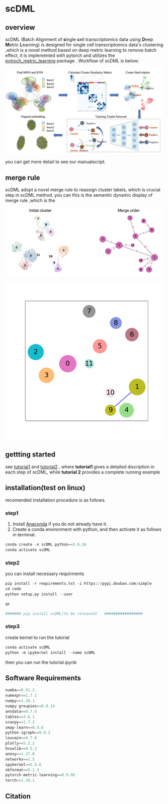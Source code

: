 # scDML

## overview

scDML (Batch Alignment of **s**ingle **c**ell transcriptomics data using **D**eep **M**etric **L**earning) is designed for single cell transcriptomics data's clustering ,which is a novel method based on deep metric learning to remove batch effect, it is implemented with pytorch and utilizes the [pytroch_metric_learning](https://kevinmusgrave.github.io/pytorch-metric-learning/) package .  Workflow of scDML is below:

![](./images/workflow1.png)

you can get more detail to see our manualscript.

## merge rule

scDML adopt  a novel merge rule to reassign cluster labels, which is crucial step in scDML method. you can this is the semantic dynamic display of merge rule ,which is the 

![](./images/init_cluster.png)



![](./images/scDML_merge_rule.gif)

## gettting started

see [tutorial1](./tutorial/tutorial1.ipynb) and  [tutorial2](./tutorial/tutorial2.ipynb) , where **tutorial1** gives a detailed discription in each step of scDML, while **tutorial 2** provides a complete running example 

## installation(test on linux)

recomended installation procedure is as follows.

### step1 

1. Install [Anaconda](https://www.anaconda.com/products/individual) if you do not already have it.
2. Create a conda environment with python, and then activate it as follows in terminal.

```python
conda create -n scDML python==3.6.10
conda activate scDML
```

### step2

you can install necessary requirments

```python
pip install -r requirements.txt -i https://pypi.douban.com/simple
cd code
python setup.py install --user
```

or 

```python
####### pip install scDML(to be released)   #################
```

### step3

create kernel to run the tutorial

```python
conda activate scDML
python -m ipykernel install --name scDML
```

then you can run the tutorial.ipynb

## Software Requirements

```python
numba==0.51.2
numexpr==2.7.1
numpy==1.18.1 
numpy-groupies==0.9.14
anndata==0.7.6
tables==3.6.1
scanpy==1.7.2
umap-learn==0.4.6
python-igraph==0.8.2
louvain==0.7.0
plotly==5.2.2
hnswlib==0.5.2
annoy==1.17.0
networkx==2.5
ipykernel==5.5.6
nbformat==5.1.3
pytorch-metric-learning==0.9.95
torch>=1.10.1
```

## Citation

